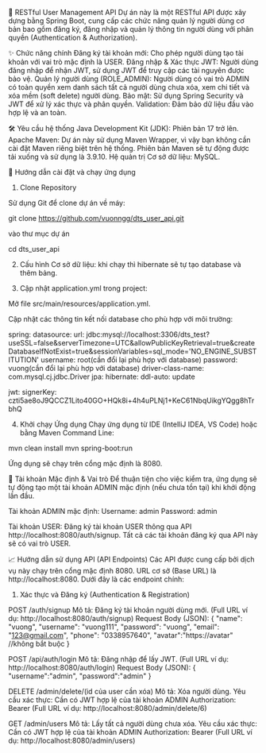 🚀 RESTful User Management API
Dự án này là một RESTful API được xây dựng bằng Spring Boot, cung cấp các chức năng quản lý người dùng cơ bản bao gồm đăng ký, đăng nhập và quản lý thông tin người dùng với phân quyền (Authentication & Authorization).

✨ Chức năng chính
Đăng ký tài khoản mới: Cho phép người dùng tạo tài khoản với vai trò mặc định là USER.
Đăng nhập & Xác thực JWT: Người dùng đăng nhập để nhận JWT, sử dụng JWT để truy cập các tài nguyên được bảo vệ.
Quản lý người dùng (ROLE_ADMIN): Người dùng có vai trò ADMIN có toàn quyền xem danh sách tất cả người dùng chưa xóa, xem chi tiết và xóa mềm (soft delete) người dùng.
Bảo mật: Sử dụng Spring Security và JWT để xử lý xác thực và phân quyền.
Validation: Đảm bảo dữ liệu đầu vào hợp lệ và an toàn.

🛠️ Yêu cầu hệ thống
Java Development Kit (JDK): Phiên bản 17 trở lên.
Apache Maven: Dự án này sử dụng Maven Wrapper, vì vậy bạn không cần cài đặt Maven riêng biệt trên hệ thống. Phiên bản Maven sẽ tự động được tải xuống và sử dụng là 3.9.10.
Hệ quản trị Cơ sở dữ liệu: MySQL.

🚀 Hướng dẫn cài đặt và chạy ứng dụng
1. Clone Repository

Sử dụng Git để clone dự án về máy:

git clone https://github.com/vuonngg/dts_user_api.git

vào thư mục dự án

cd dts_user_api

2. Cấu hình Cơ sở dữ liệu: khi chạy thì hibernate sẽ tự tạo database và thêm bảng.
   
3. Cập nhật application.yml trong project:

Mở file src/main/resources/application.yml.

Cập nhật các thông tin kết nối database cho phù hợp với môi trường:

spring:
  datasource:
    url: jdbc:mysql://localhost:3306/dts_test?useSSL=false&serverTimezone=UTC&allowPublicKeyRetrieval=true&createDatabaseIfNotExist=true&sessionVariables=sql_mode='NO_ENGINE_SUBSTITUTION'
    username: root(cần đổi lại phù hợp với database)
    password: vuong(cần đổi lại phù hợp với database)
    driver-class-name: com.mysql.cj.jdbc.Driver
  jpa:
    hibernate:
      ddl-auto: update

jwt:
  signerKey: czti5ae8oJ9QCCZ1Lito40GO+HQk8i+4h4uPLNj1+KeC61NbqUikgYQgg8hTrbhQ


  
4. Khởi chạy Ứng dụng
Chạy ứng dụng từ IDE (IntelliJ IDEA, VS Code) hoặc bằng Maven Command Line:

mvn clean install
mvn spring-boot:run

Ứng dụng sẽ chạy trên cổng mặc định là 8080.

🔑 Tài khoản Mặc định & Vai trò
Để thuận tiện cho việc kiểm tra, ứng dụng sẽ tự động tạo một tài khoản ADMIN mặc định (nếu chưa tồn tại) khi khởi động lần đầu.

Tài khoản ADMIN mặc định:
Username: admin
Password: admin

Tài khoản USER:
Đăng ký tài khoản USER thông qua API http://localhost:8080/auth/signup. Tất cả các tài khoản đăng ký qua API này sẽ có vai trò USER.

📈 Hướng dẫn sử dụng API (API Endpoints)
Các API được cung cấp bởi dịch vụ này chạy trên cổng mặc định 8080. URL cơ sở (Base URL) là http://localhost:8080. Dưới đây là các endpoint chính:

1. Xác thực và Đăng ký (Authentication & Registration)
   
POST /auth/signup
Mô tả: Đăng ký tài khoản người dùng mới.
(Full URL ví dụ: http://localhost:8080/auth/signup)
Request Body (JSON):
{
  "name": "vuong",
  "username": "vuong111",
  "password": "vuong",
  "email": "123@gmail.com",
  "phone": "0338957640",
  "avatar":"https://avatar" //không bắt buộc
}


POST /api/auth/login
Mô tả: Đăng nhập để lấy JWT.
(Full URL ví dụ: http://localhost:8080/auth/login)
Request Body (JSON):
{
    "username":"admin",
    "password":"admin"
}

DELETE /admin/delete/(id của user cần xóa)
Mô tả: Xóa người dùng.
Yêu cầu xác thực: Cần có JWT hợp lệ của tài khoản ADMIN
Authorization: Bearer <jwt>
(Full URL ví dụ: http://localhost:8080/admin/delete/6)

GET /admin/users
Mô tả: Lấy tất cả người dùng chưa xóa.
Yêu cầu xác thực: Cần có JWT hợp lệ của tài khoản ADMIN
Authorization: Bearer <jwt>
(Full URL ví dụ: http://localhost:8080/admin/users)


